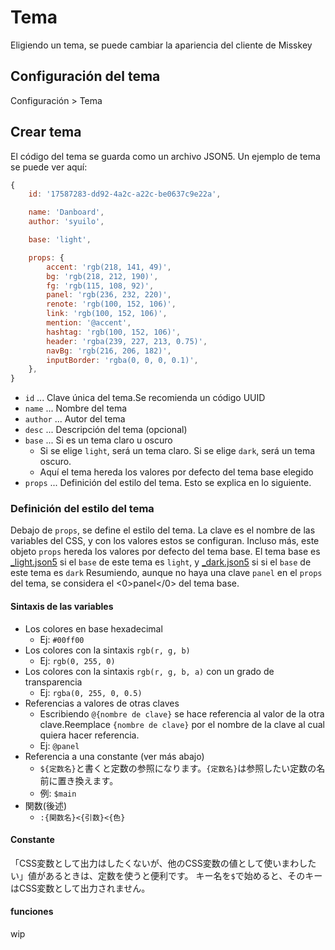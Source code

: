 # Tema

Eligiendo un tema, se puede cambiar la apariencia del cliente de Misskey

## Configuración del tema
Configuración > Tema

## Crear tema
El código del tema se guarda como un archivo JSON5. Un ejemplo de tema se puede ver aquí:
``` js
{
    id: '17587283-dd92-4a2c-a22c-be0637c9e22a',

    name: 'Danboard',
    author: 'syuilo',

    base: 'light',

    props: {
        accent: 'rgb(218, 141, 49)',
        bg: 'rgb(218, 212, 190)',
        fg: 'rgb(115, 108, 92)',
        panel: 'rgb(236, 232, 220)',
        renote: 'rgb(100, 152, 106)',
        link: 'rgb(100, 152, 106)',
        mention: '@accent',
        hashtag: 'rgb(100, 152, 106)',
        header: 'rgba(239, 227, 213, 0.75)',
        navBg: 'rgb(216, 206, 182)',
        inputBorder: 'rgba(0, 0, 0, 0.1)',
    },
}

```

* `id` ... Clave única del tema.Se recomienda un código UUID
* `name` ... Nombre del tema
* `author` ... Autor del tema
* `desc` ... Descripción del tema (opcional)
* `base` ... Si es un tema claro u oscuro
    * Si se elige `light`, será un tema claro. Si se elige `dark`, será un tema oscuro.
    * Aquí el tema hereda los valores por defecto del tema base elegido
* `props` ... Definición del estilo del tema. Esto se explica en lo siguiente.

### Definición del estilo del tema
Debajo de `props`, se define el estilo del tema. La clave es el nombre de las variables del CSS, y con los valores estos se configuran. Incluso más, este objeto `props` hereda los valores por defecto del tema base. El tema base es [_light.json5](https://github.com/misskey-dev/misskey/blob/develop/src/client/themes/_light.json5) si el `base` de este tema es `light`, y [_dark.json5](https://github.com/misskey-dev/misskey/blob/develop/src/client/themes/_dark.json5) si si el `base` de este tema es `dark` Resumiendo, aunque no haya una clave `panel` en el `props` del tema, se considera el <0>panel</0> del tema base.

#### Sintaxis de las variables
* Los colores en base hexadecimal
    * Ej: `#00ff00`
* Los colores con la sintaxis `rgb(r, g, b)`
    * Ej: `rgb(0, 255, 0)`
* Los colores con la sintaxis `rgb(r, g, b, a)` con un grado de transparencia
    * Ej: `rgba(0, 255, 0, 0.5)`
* Referencias a valores de otras claves
    * Escribiendo `@{nombre de clave}` se hace referencia al valor de la otra clave.Reemplace `{nombre de clave}` por el nombre de la clave al cual quiera hacer referencia.
    * Ej: `@panel`
* Referencia a una constante (ver más abajo)
    * `${定数名}`と書くと定数の参照になります。`{定数名}`は参照したい定数の名前に置き換えます。
    * 例: `$main`
* 関数(後述)
    * `:{関数名}<{引数}<{色}`

#### Constante
「CSS変数として出力はしたくないが、他のCSS変数の値として使いまわしたい」値があるときは、定数を使うと便利です。 キー名を`$`で始めると、そのキーはCSS変数として出力されません。

#### funciones
wip
